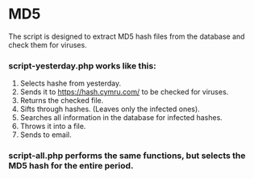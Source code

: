 # MD5
The script is designed to extract MD5 hash files from the database and check them for viruses.

### script-yesterday.php works like this:
1. Selects hashe from yesterday.
2. Sends it to https://hash.cymru.com/ to be checked for viruses.
3. Returns the checked file.
4. Sifts through hashes. (Leaves only the infected ones).
5. Searches all information in the database for infected hashes.
6. Throws it into a file.
7. Sends to email.

### script-all.php performs the same functions, but selects the MD5 hash for the entire period.